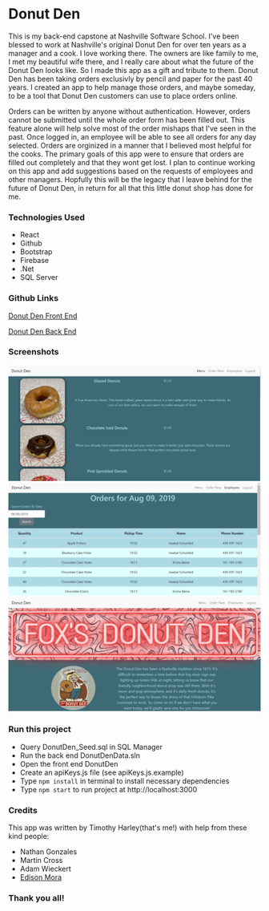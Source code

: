 # Donut Den

  This is my back-end capstone at Nashville Software School.  I've been blessed to work at Nashville's original Donut Den for over ten years as a manager and a cook.  I love working there.  The owners are like family to me, I met my beautiful wife there, and I really care about what the future of the Donut Den looks like.  So I made this app as a gift and tribute to them.  Donut Den has been taking orders exclusivly by pencil and paper for the past 40 years.  I created an app to help manage those orders, and maybe someday, to be a tool that Donut Den customers can use to place orders online.  
  
  Orders can be written by anyone without authentication. However, orders cannot be submitted until the whole order form has been filled out.  This feature alone will help solve most of the order mishaps that I've seen in the past.  Once logged in, an employee will be able to see all orders for any day selected.  Orders are orginized in a manner that I believed most helpful for the cooks.  The primary goals of this app were to ensure that orders are filled out completely and that they wont get lost.  I plan to continue working on this app and add suggestions based on the requests of employees and other managers.  Hopfully this will be the legacy that I leave behind for the future of Donut Den, in return for all that this little donut shop has done for me.
  
 ### Technologies Used
 
 - React
 - Github
 - Bootstrap
 - Firebase
 - .Net
 - SQL Server
 
 ### Github Links
 
 <p><a href="">Donut Den Front End</a></p>
 
 <p><a href="">Donut Den Back End</a></p>
 
 ### Screenshots
 
<img src="src/images/screenshot.jpg" alt="Menu page"/>

<img src="src/images/Screenshot2.jpg" alt="Emplyees page"/>

<img src="src/images/Screenshot3.jpg" alt="AboutUs page"/>

### Run this project
- Query DonutDen_Seed.sql in SQL Manager
- Run the back end DonutDenData.sln
- Open the front end DonutDen
- Create an apiKeys.js file (see apiKeys.js.example)
- Type ```npm install``` in terminal to install necessary dependencies
- Type ```npm start``` to run project at http://localhost:3000

### Credits
This app was written by Timothy Harley(that's me!) with help from these kind people:
- Nathan Gonzales
- Martin Cross
- Adam Wieckert
- <a href="https://codepen.io/Zerchan">Edison Mora</a>

### Thank you all!
 
